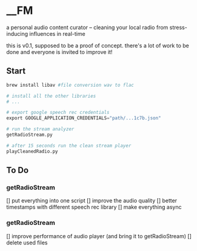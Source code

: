 # \_\_FM

a personal audio content curator – cleaning your local radio from stress-inducing influences in real-time

this is v0.1, supposed to be a proof of concept. there's a lot of work to be done and everyone is invited to improve it!

## Start

```python
brew install libav #file conversion wav to flac

# install all the other libraries
# ...

# export google speech rec credentials
export GOOGLE_APPLICATION_CREDENTIALS="path/...1c7b.json"

# run the stream analyzer
getRadioStream.py

# after 15 seconds run the clean stream player
playCleanedRadio.py
```

## To Do

### getRadioStream

[] put everything into one script
[] improve the audio quality
[] better timestamps with different speech rec library
[] make everything async

### getRadioStream

[] improve performance of audio player (and bring it to getRadioStream)
[] delete used files
